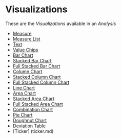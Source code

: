 # Visualizations

These are the *Visualizations* available in an *Analysis*

* [Measure](measure.md)
* [Measure List](measure-list.md)
* [Text](markdown.md)
* [Value Chips](value-chips.md)
* [Bar Chart](bar-chart.md)
* [Stacked Bar Chart](normal-stacked-bar-chart.md)
* [Full Stacked Bar Chart](percentage-stacked-bar-chart.md)
* [Column Chart](column-chart.md)
* [Stacked Column Chart](normal-stacked-column-chart.md)
* [Full Stacked Column Chart](percentage-stacked-column-chart.md)
* [Line Chart](line-chart.md)
* [Area Chart](area-chart.md)
* [Stacked Area Chart](normal-stacked-area-chart.md)
* [Full Stacked Area Chart](percentage-stacked-area-chart.md)
* [Combination Chart](combination-chart.md)
* [Pie Chart](pie-chart.md)
* [Doughnut Chart](doughnut-chart.md)
* [Deviation Table](deviation-table.md)
* [Ticker] (ticker.md)
